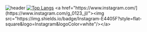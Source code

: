 ![header](https://capsule-render.vercel.app/api?type=wave&color=gradient&height=300&section=header&text=코딩잘하고싶다&fontSize=90)
[![Top Langs](https://github-readme-stats.vercel.app/api/top-langs/?username=anuraghazra)]([https://github.com/anuraghazra/github-readme-stats](https://github.com/gao01java))
<a href="https://www.instagram.com/](https://www.instagram.com/g_0123_jl/"><img src="https://img.shields.io/badge/Instagram-E4405F?style=flat-square&logo=Instagram&logoColor=white"/></a>
<!--
**gao01java/gao01java** is a ✨ _special_ ✨ repository because its `README.md` (this file) appears on your GitHub profile.

Here are some ideas to get you started:

- 🔭 I’m currently working on ...
- 🌱 I’m currently learning ...
- 👯 I’m looking to collaborate on ...
- 🤔 I’m looking for help with ...
- 💬 Ask me about ...
- 📫 How to reach me: ...
- 😄 Pronouns: ...
- ⚡ Fun fact: ...
-->
